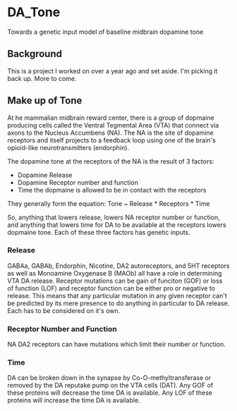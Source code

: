 # DA_Tone
Towards a genetic input model of baseline midbrain dopamine tone

## Background
This is a project I worked on over a year ago and set aside. I'm picking it back up. More to come.

## Make up of Tone
At he mammalian midbrain reward center, there is a group of dopmaine producing cells called the Ventral Tegmental Area (VTA) that connect via axons to the Nucleus Accumbens (NA). The NA is the site of dopamine receptors and itself projects to a feedback loop using one of the brain's opioid-like neurotransmitters (endorphin). 

The dopamine tone at the receptors of the NA is the result of 3 factors:
- Dopamine Release
- Dopamine Receptor number and function
- Time the dopmaine is allowed to be in contact with the receptors

They generally form the equation:
Tone ~ Release * Receptors * Time

So, anything that lowers release, lowers NA receptor number or function, and anything that lowers time for DA to be available at the receptors lowers dopmaine tone. Each of these three factors has genetic inputs.

### Release
GABAa, GABAb, Endorphin, Nicotine, DA2 autoreceptors, and 5HT receptors as well as Monoamine Oxygenase B (MAOb) all have a role in determining VTA DA release. Receptor mutations can be gain of funciton (GOF) or loss of function (LOF) and receptor function can be either pro or negative to release. This means that any particular mutation in any given receptor can't be predicted by its mere presence to do anything in particular to DA release. Each has to be considered on it's own. 

### Receptor Number and Function
NA DA2 receptors can have mutations which limit their number or function.

### Time
DA can be broken down in the synapse by Co-O-methyltransferase or removed by the DA reputake pump on the VTA cells (DAT). Any GOF of these proteins will decrease the time DA is available. Any LOF of these proteins will increase the time DA is available.
